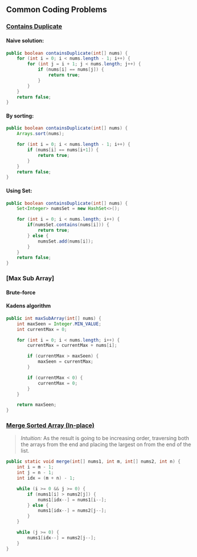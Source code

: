## Common Coding Problems

### [Contains Duplicate](https://leetcode.com/problems/contains-duplicate/)

#### Naive solution:

```java
public boolean containsDuplicate(int[] nums) {
    for (int i = 0; i < nums.length - 1; i++) {
        for (int j = i + 1; j < nums.length; j++) {
            if (nums[i] == nums[j]) {
                return true;
            }
        }
    }
    return false;
}
```

#### By sorting:

```java
public boolean containsDuplicate(int[] nums) {
    Arrays.sort(nums);

    for (int i = 0; i < nums.length - 1; i++) {
        if (nums[i] == nums[i+1]) {
            return true;
        }
    }
    return false;
}
```

#### Using Set:

```java
public boolean containsDuplicate(int[] nums) {
    Set<Integer> numsSet = new HashSet<>();

    for (int i = 0; i < nums.length; i++) {
        if(numsSet.contains(nums[i])) {
            return true;
        } else {
            numsSet.add(nums[i]);
        }
    }
    return false;
}
```

### [Max Sub Array]

#### Brute-force

#### Kadens algorithm

```java
public int maxSubArray(int[] nums) {
    int maxSeen = Integer.MIN_VALUE;
    int currentMax = 0;

    for (int i = 0; i < nums.length; i++) {
        currentMax = currentMax + nums[i];

        if (currentMax > maxSeen) {
            maxSeen = currentMax;
        }

        if (currentMax < 0) {
            currentMax = 0;
        }
    }

    return maxSeen;
}
```

### [Merge Sorted Array (In-place)](https://leetcode.com/problems/merge-sorted-array/)

> _Intuition:_
> As the result is going to be increasing order, traversing both the arrays from the end and placing the largest on from the end of the list.

```java
public static void merge(int[] nums1, int m, int[] nums2, int n) {
    int i = m - 1;
    int j = n - 1;
    int idx = (m + n) - 1;

    while (i >= 0 && j >= 0) {
        if (nums1[i] > nums2[j]) {
            nums1[idx--] = nums1[i--];
        } else {
            nums1[idx--] = nums2[j--];
        }
    }

    while (j >= 0) {
        nums1[idx--] = nums2[j--];
    }
}
```
